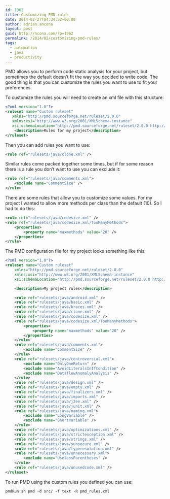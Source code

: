 ```yaml
---
id: 1962
title: Customizing PMD rules
date: 2014-02-27T04:34:52+00:00
author: adrian.ancona
layout: post
guid: http://ncona.com/?p=1962
permalink: /2014/02/customizing-pmd-rules/
tags:
  - automation
  - java
  - productivity
---
```

PMD allows you to perform code static analysis for your project, but sometimes the default doesn&#8217;t fit the way you decided to write code. The good thing is that you can customize the rules you want to use to fit your preferences.

To customize the rules you will need to create an xml file with this structure:

```xml
<?xml version="1.0"?>
<ruleset name="Custom ruleset"
   xmlns="http://pmd.sourceforge.net/ruleset/2.0.0"
   xmlns:xsi="http://www.w3.org/2001/XMLSchema-instance"
   xsi:schemaLocation="http://pmd.sourceforge.net/ruleset/2.0.0 http://pmd.sourceforge.net/ruleset_2_0_0.xsd">
    <description>Rules for my project</description>
</ruleset>
```

<!--more-->

Then you can add rules you want to use:

```xml
<rule ref="rulesets/java/clone.xml" />
```

Similar rules come packed together some times, but if for some reason there is a rule you don&#8217;t want to use you can exclude it:

```xml
<rule ref="rulesets/java/comments.xml">
    <exclude name="CommentSize" />
</rule>
```

There are some rules that allow you to customize some values. For my project I wanted to allow more methods per class than the default (10). So I had to do this:

```xml
<rule ref="rulesets/java/codesize.xml" />
<rule ref="rulesets/java/codesize.xml/TooManyMethods">
    <properties>
        <property name="maxmethods" value="20" />
    </properties>
</rule>
```

The PMD configuration file for my project looks something like this:

```xml
<?xml version="1.0"?>
<ruleset name="Custom ruleset"
    xmlns="http://pmd.sourceforge.net/ruleset/2.0.0"
    xmlns:xsi="http://www.w3.org/2001/XMLSchema-instance"
    xsi:schemaLocation="http://pmd.sourceforge.net/ruleset/2.0.0 http://pmd.sourceforge.net/ruleset_2_0_0.xsd">

    <description>My project rules</description>

    <rule ref="rulesets/java/android.xml" />
    <rule ref="rulesets/java/basic.xml" />
    <rule ref="rulesets/java/braces.xml" />
    <rule ref="rulesets/java/clone.xml" />
    <rule ref="rulesets/java/codesize.xml" />
    <rule ref="rulesets/java/codesize.xml/TooManyMethods">
        <properties>
            <property name="maxmethods" value="20" />
        </properties>
    </rule>
    <rule ref="rulesets/java/comments.xml">
        <exclude name="CommentSize" />
    </rule>
    <rule ref="rulesets/java/controversial.xml">
        <exclude name="OnlyOneReturn" />
        <exclude name="AvoidLiteralsInIfCondition" />
        <exclude name="DataflowAnomalyAnalysis" />
    </rule>
    <rule ref="rulesets/java/design.xml" />
    <rule ref="rulesets/java/empty.xml" />
    <rule ref="rulesets/java/finalizers.xml" />
    <rule ref="rulesets/java/imports.xml" />
    <rule ref="rulesets/java/j2ee.xml" />
    <rule ref="rulesets/java/junit.xml" />
    <rule ref="rulesets/java/naming.xml">
        <exclude name="LongVariable" />
        <exclude name="ShortVariable" />
    </rule>
    <rule ref="rulesets/java/optimizations.xml" />
    <rule ref="rulesets/java/strictexception.xml" />
    <rule ref="rulesets/java/strings.xml" />
    <rule ref="rulesets/java/sunsecure.xml" />
    <rule ref="rulesets/java/typeresolution.xml" />
    <rule ref="rulesets/java/unnecessary.xml">
        <exclude name="UselessParentheses" />
    </rule>
    <rule ref="rulesets/java/unusedcode.xml" />
</ruleset>
```

To run PMD using the custom rules you defined you can use:

```
pmdRun.sh pmd -d src/ -f text -R pmd_rules.xml
```
